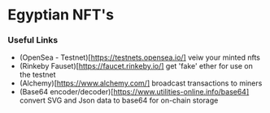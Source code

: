 # Egyptian NFT's

### Useful Links
- (OpenSea - Testnet)[https://testnets.opensea.io/] veiw your minted nfts
- (Rinkeby Fauset)[https://faucet.rinkeby.io/] get 'fake' ether for use on the testnet
- (Alchemy)[https://www.alchemy.com/] broadcast transactions to miners
- (Base64 encoder/decoder)[https://www.utilities-online.info/base64] convert SVG and Json data to base64 for on-chain storage